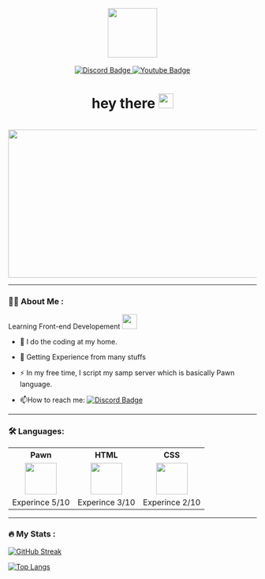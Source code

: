 <div id="header" align="center">
  <img src="https://cdn.discordapp.com/attachments/1036661975180124170/1048537715857174548/rag_symbol.png" width="100"/>
</div>

<br>

<div id="badges" align="center">
  <a href="(https://discordapp.com/users/638079978789011466)" target="-blank">
    <img src="https://img.shields.io/badge/Discord-7289da?logo=Discord&logoColor=white&style=for-the-badge" alt="Discord Badge"/>
  </a>
  <a href="https://www.youtube.com/@ragnarok2056" target="-blank">
    <img src="https://img.shields.io/badge/YouTube-red?style=for-the-badge&logo=youtube&logoColor=white" alt="Youtube Badge"/>
  </a>
</div>

<div id="viewer-count" align="center">
  <img src="https://komarev.com/ghpvc/?username=XavRagnarok&style=plastic&color=red" alt=""/>
<h1>
  hey there
  <img src="https://media.giphy.com/media/hvRJCLFzcasrR4ia7z/giphy.gif" width="30px"/>
</h1>
</div>
<br>
  
<div align="center">
  <img src="https://media.giphy.com/media/cNfIqjpCY1zqfaLmd8/giphy.gif" width="600" height="300"/>
</div>

---

### :man_technologist: About Me :


Learning Front-end Developement <img src="https://media.giphy.com/media/WUlplcMpOCEmTGBtBW/giphy.gif" width="30">

- :telescope: I do the coding at my home.

- :seedling: Getting Experience from many stuffs

- :zap: In my free time, I script my samp server which is basically Pawn language.

- :mailbox:How to reach me: [![Discord Badge](https://img.shields.io/badge/Discord-7289da?logo=Discord&logoColor=white&)](https://discordapp.com/users/638079978789011466)

---

### :hammer_and_wrench: Languages:

<table>
  <tr>
    <th>Pawn</th>
    <th>HTML</th>
    <th>CSS</th>
  </tr>
  <tr>
    <td><center><img height="64em" src="https://img.icons8.com/emoji/512/chess-pawn.png"/></center></td>
    <td><center><img height="64em" src="https://img.icons8.com/color/512/html-5.png"/></td>
    <td><center><img height="64em" src="https://img.icons8.com/color/2x/css3.png"/></center></td>
  </tr>
  <tr>
    <td>Experince 5/10</td>
    <td>Experince 3/10</td>
    <td>Experince 2/10</td>
  </tr>
</table>

---

### :fire: My Stats :

[![GitHub Streak](http://github-readme-streak-stats.herokuapp.com?user=XavRagnarok&theme=highcontrast&hide_border=true&date_format=j%20M%5B%20Y%5D)](https://git.io/streak-stats)

[![Top Langs](https://github-readme-stats.vercel.app/api/top-langs/?username=XavRagnarok&layout=compact&theme=vision-friendly-dark)](https://github.com/anuraghazra/github-readme-stats)
<!---
XavRagnarok/XavRagnarok is a ✨ special ✨ repository because its `README.md` (this file) appears on your GitHub profile.
You can click the Preview link to take a look at your changes.
--->
